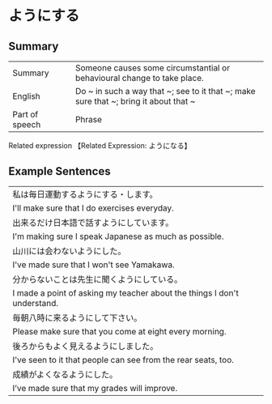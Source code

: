 # ようにする

## Summary

<table><tr>   <td>Summary<td>   <td>Someone causes some circumstantial or behavioural change to take place.</td><tr><tr>   <td>English<td>   <td>Do ~ in such a way that ~; see to it that ~; make sure that ~; bring it about that ~</td><tr><tr>   <td>Part of speech<td>   <td>Phrase</td><tr></table><tr>   <td>Related expression<td>   <td>【Related Expression: ようになる】</td><tr></table></table>

## Example Sentences

<table><tr><td>私は毎日運動するようにする・します。<td><tr><tr><td>I'll make sure that I do exercises everyday.<td><tr><tr><td>出来るだけ日本語で話すようにしています。<td><tr><tr><td>I'm making sure I speak Japanese as much as possible.<td><tr><tr><td>山川には会わないようにした。<td><tr><tr><td>I've made sure that I won't see Yamakawa.<td><tr><tr><td>分からないことは先生に聞くようにしている。<td><tr><tr><td>I made a point of asking my teacher about the things I don't understand.<td><tr><tr><td>毎朝八時に来るようにして下さい。<td><tr><tr><td>Please make sure that you come at eight every morning.<td><tr><tr><td>後ろからもよく見えるようにしました。<td><tr><tr><td>I've seen to it that people can see from the rear seats, too.<td><tr><tr><td>成績がよくなるようにした。<td><tr><tr><td>I’ve made sure that my grades will improve.<td><tr></table>

